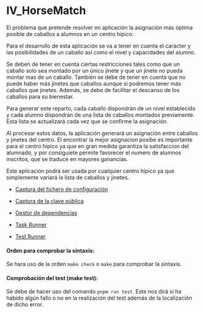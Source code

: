# IV_HorseMatch


El problema que pretende resolver mi aplicación la asignación más óptima posible de caballos a alumnos en un centro hípico.

Para el desarrollo de esta aplicación se va a tener en cuenta el carácter y las posibilidades de un caballo así como el nivel y capacidades del alumno.

Se deben de tener en cuenta ciertas restricciones tales como que un caballo solo sea montado por un único jinete y que un jinete no pueda montar mas de un caballo. También se debe de tener en cuenta que no puede haber más jinetes que caballos aunque si podremos tener más caballos que jinetes. Además, se debe de facilitar el descanso de los caballos para su bienestar.

Para generar este reparto, cada caballo dispondrán de un nivel establecido y cada alumno dispondrán de una lista de caballos montados previamente. Esta lista se actualizará cada vez que se confirme la asignación.

Al procesar estos datos, la aplicación generará un asignación entre caballos y jinetes del centro. El encontrar la mejor asignacion posibe es importante para el centro hipico ya que en gran medida garantiza la satisfaccion del alumnado, y por consiguiete permite favorecer el numero de alumnos inscritos, que se traduce en mayores ganancias.

Este aplicación podrá ser usada por cualquier centro hípico ya que simplemente variará la lista de caballos y jinetes.

* [Captura del fichero de configuración](Configuracion/configuracion.png)
* [Captura de la clave pública](Configuracion/clavepublica.png)

* [Gestor de dependencias](docs/gestor_dependencias.md)
* [Task Runner](docs/task_runner.md)

* [Test Runner](docs/test_runner.md)
  

#### Orden para comprobar la sintaxis:
Se hara uso de la orden `make check` o `make` para comprobar la sintaxis.

#### Comprobación del test (make test):
Se debe de hacer uso del comando `pnpm run test`. Este nos dirá si ha habido algún fallo o no en la realización del test además de la localización de dicho error.
